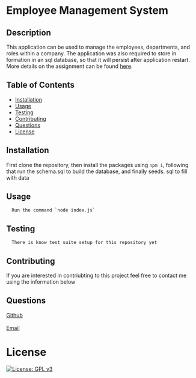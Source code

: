 # Employee Management System

## Description

This application can be used to manage the employees, departments, and roles within a company. The application was also required to store in
formation in an sql database, so that it will persist after application restart. More details on the assignment can be found [here](./assets/AssignmentDetails.md).

## Table of Contents

- [Installation](#installation)
- [Usage](#usage)
- [Testing](#testing)
- [Contributing](#contributing)
- [Questions](#questions)
- [License](#license)

## Installation

First clone the repository, then install the packages using `npm i`, following that run the schema.sql to build the database, and finally seeds.
sql to fill with data

## Usage

      Run the command `node index.js`

## Testing

      There is know test suite setup for this repository yet

## Contributing

If you are interested in contriubting to this project feel free to contact me using the information below

## Questions

[Github](https://github.com/delizoderek)
<br>
<br>
[Email](dwdelizo@gmail.com)

# License

[![License: GPL v3](https://img.shields.io/badge/License-GPLv3-blue.svg)](https://www.gnu.org/licenses/gpl-3.0)
